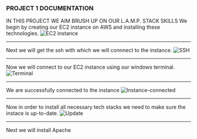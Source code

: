 ### PROJECT 1 DOCUMENTATION
IN THIS PROJECT WE AIM BRUSH UP ON OUR L.A.M.P. STACK SKILLS
We begin by creating our EC2 instance on AWS and installing these technologies.
![EC2 instance](photos/EC2-instance)

---

Next we will get the ssh with which we will connnect to the instance.
![SSH](photos/ssh)

---

Now we will connect to our EC2 instance using our windows terminal.
![Terminal](photos/Terminal-ssh)

---

We are successfully connected to the instance
![Instance-connected](photos/Instance-connected)

---

Now in order to install all necessary tech stacks we need to make sure the instace is up-to-date.
![Update](Update)

---

Next we will install Apache
![]()
